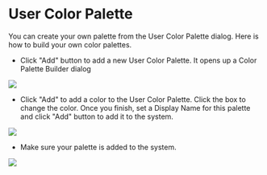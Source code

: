 # User Color Palette

You can create your own palette from the User Color Palette dialog. Here is how to build your own color palettes.


* Click "Add" button to add a new User Color Palette. It opens up a Color Palette Builder dialog

![](images/build_palette2.png)

* Click "Add" to add a color to the User Color Palette. Click the box to change the color. Once you finish, set a Display Name for this palette and click "Add" button to add it to the system.

![](images/build_palette3.png)

* Make sure your palette is added to the system. 

![](images/build_palette4.png)



